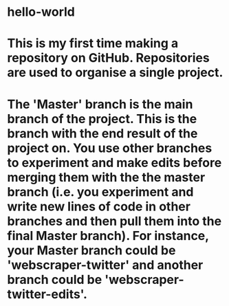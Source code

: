 # hello-world
# This is my first time making a repository on GitHub. Repositories are used to organise a single project.

# The 'Master' branch is the main branch of the project. This is the branch with the end result of the project on. You use other branches to experiment and make edits before merging them with the the master branch (i.e. you experiment and write new lines of code in other branches and then pull them into the final Master branch). For instance, your Master branch could be 'webscraper-twitter' and another branch could be 'webscraper-twitter-edits'.
